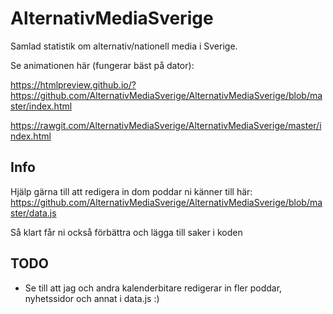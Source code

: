 # AlternativMediaSverige
Samlad statistik om alternativ/nationell media i Sverige.

Se animationen här (fungerar bäst på dator):

https://htmlpreview.github.io/?https://github.com/AlternativMediaSverige/AlternativMediaSverige/blob/master/index.html 

https://rawgit.com/AlternativMediaSverige/AlternativMediaSverige/master/index.html

## Info

Hjälp gärna till att redigera in dom poddar ni känner till här:
https://github.com/AlternativMediaSverige/AlternativMediaSverige/blob/master/data.js

Så klart får ni också förbättra och lägga till saker i koden



## TODO
* Se till att jag och andra kalenderbitare redigerar in fler poddar, nyhetssidor och annat i data.js :)
